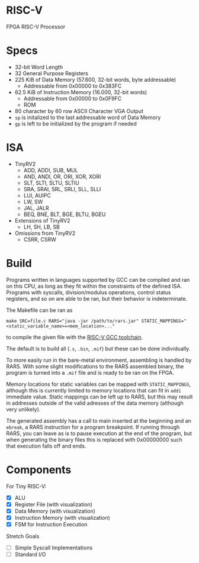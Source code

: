 # RISC-V
FPGA RISC-V Processor

# Specs
- 32-bit Word Length
- 32 General Purpose Registers
- 225 KiB of Data Memory (57.600, 32-bit words, byte addressable)
    - Addressable from 0x00000 to 0x383FC
- 62.5 KiB of Instruction Memory (16.000, 32-bit words)
    - Addressable from 0x00000 to 0x0F9FC
    - ROM
- 80 character by 60 row ASCII Character VGA Output 
- `sp` is initalized to the last addressable word of Data Memory
- `gp` is left to be initialized by the program if needed

# ISA
- TinyRV2
    - ADD, ADDI, SUB, MUL
    - AND, ANDI, OR, ORI, XOR, XORI
    - SLT, SLTI, SLTU, SLTIU
    - SRA, SRAI, SRL, SRLI, SLL, SLLI
    - LUI, AUIPC
    - LW, SW
    - JAL, JALR
    - BEQ, BNE, BLT, BGE, BLTU, BGEU
- Extensions of TinyRV2
    - LH, SH, LB, SB
- Omissions from TinyRV2
    - CSRR, CSRW

# Build
Programs written in languages supported by GCC can be compiled and ran on this CPU, as long as they fit within the constraints of the defined ISA. Programs with syscalls, division/modulus operations, control status registers, and so on are able to be ran, but their behavior is indeterminate.

The Makefile can be ran as 
```
make SRC=file.c RARS="java -jar /path/to/rars.jar" STATIC_MAPPINGS="<static_variable_name>=<mem_location>..."
```
to compile the given file with the [RISC-V GCC toolchain](https://github.com/riscv-collab/riscv-gnu-toolchain). 

The default is to build all (`.s`, `.bin`, `.mif`) but these can be done individually. 

To more easily run in the bare-metal environment, assembling is handled by RARS. With some slight modifications to the RARS assembled binary, the program is turned into a `.mif` file and is ready to be ran on the FPGA.

Memory locations for static variables can be mapped with `STATIC_MAPPINGS`, although this is currently limited to memory locations that can fit in `addi` immediate value. Static mappings can be left up to RARS, but this may result in addresses outside of the valid adresses of the data memory (although very unlikely).

The generated assembly has a call to main inserted at the beginning and an `ebreak`, a RARS instruction for a program breakpoint. If running through RARS, you can leave as is to pause execution at the end of the program, but when generating the binary files this is replaced with 0x00000000 such that execution falls off and ends.

# Components
For Tiny RISC-V:
- [X] ALU
- [X] Register File (with visualization)
- [X] Data Memory (with visualization)
- [X] Instruction Memory (with visualization)
- [X] FSM for Instruction Execution

Stretch Goals
- [ ] Simple Syscall Implementations
- [ ] Standard I/O
